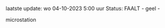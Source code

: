 laatste update: 
wo 04-10-2023  5:00   uur 
Status: FAALT - geel - 
<div class="service R">microstation</div>